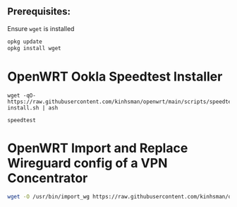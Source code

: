 ## Prerequisites:
Ensure `wget` is installed

```bash
opkg update
opkg install wget
```
# OpenWRT Ookla Speedtest Installer

```
wget -qO- https://raw.githubusercontent.com/kinhsman/openwrt/main/scripts/speedtest-install.sh | ash
```
```
speedtest
```

# OpenWRT Import and Replace Wireguard config of a VPN Concentrator
```sh
wget -O /usr/bin/import_wg https://raw.githubusercontent.com/kinhsman/openwrt/main/scripts/import_wg.sh && chmod +x /usr/bin/import_wg
```

